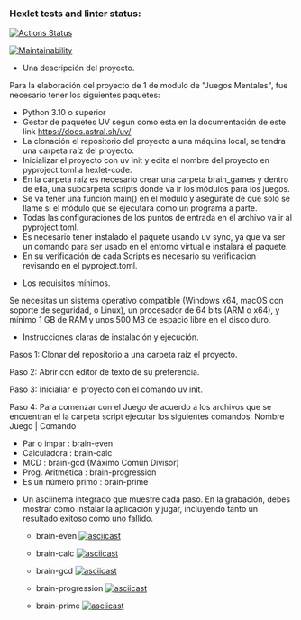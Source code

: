 ### Hexlet tests and linter status:
[![Actions Status](https://github.com/ByronDakFox/python-project-140/actions/workflows/hexlet-check.yml/badge.svg)](https://github.com/ByronDakFox/python-project-140/actions)

[![Maintainability](https://qlty.sh/gh/ByronDakFox/projects/python-project-140/maintainability.svg)](https://qlty.sh/gh/ByronDakFox/projects/python-project-140)

* Una descripción del proyecto.

Para la elaboración del proyecto de 1 de modulo de "Juegos Mentales", fue necesario tener los siguientes paquetes:
- Python 3.10 o superior 
- Gestor de paquetes UV segun como esta en la documentación de este link https://docs.astral.sh/uv/
- La clonación el repositorio del proyecto a una máquina local, se tendra una carpeta raíz del proyecto.
- Inicializar el proyecto con uv init y edita el nombre del proyecto en pyproject.toml a hexlet-code.
- En la carpeta raíz es necesario crear una carpeta brain_games y dentro de ella, una subcarpeta scripts donde va ir los módulos para los juegos.
- Se va tener una función main() en el módulo y asegúrate de que solo se llame si el módulo que se ejecutara como un programa a parte.
- Todas las configuraciones de los puntos de entrada en el archivo va ir al pyproject.toml.
- Es necesario tener instalado el paquete usando uv sync, ya que va ser un comando para ser usado en el  entorno virtual e instalará el paquete.
- En su verificación de cada Scripts es necesario su verificacion revisando en el pyproject.toml.

* Los requisitos mínimos.

Se necesitas un sistema operativo compatible (Windows x64, macOS con soporte de seguridad, o Linux), un procesador de 64 bits (ARM o x64), y mínimo 1 GB de RAM y unos 500 MB de espacio libre en el disco duro.

* Instrucciones claras de instalación y ejecución.

Pasos 1:
Clonar del repositorio a una carpeta raíz el proyecto.

Paso 2:
Abrir con editor de texto de su preferencia.

Paso 3:
Inicialiar el proyecto con el comando uv init.

Paso 4:
Para comenzar con el Juego de acuerdo a los archivos que se encuentran el la carpeta script ejecutar los siguientes comandos:
  Nombre Juego | Comando
- Par o impar  : brain-even
- Calculadora  : brain-calc
- MCD          : brain-gcd  (Máximo Común Divisor)
- Prog. Aritmética : brain-progression
- Es un número primo : brain-prime

* Un asciinema integrado que muestre cada paso. En la grabación, debes mostrar cómo instalar la aplicación y jugar, incluyendo tanto un resultado exitoso como uno fallido.

  - brain-even
    [![asciicast](https://asciinema.org/a/740924.svg)](https://asciinema.org/a/740924)

  - brain-calc
    [![asciicast](https://asciinema.org/a/741092.svg)](https://asciinema.org/a/741092)

  - brain-gcd
    [![asciicast](https://asciinema.org/a/741097.svg)](https://asciinema.org/a/741097)

  - brain-progression
    [![asciicast](https://asciinema.org/a/741098.svg)](https://asciinema.org/a/741098)

  - brain-prime
    [![asciicast](https://asciinema.org/a/741101.svg)](https://asciinema.org/a/741101)
